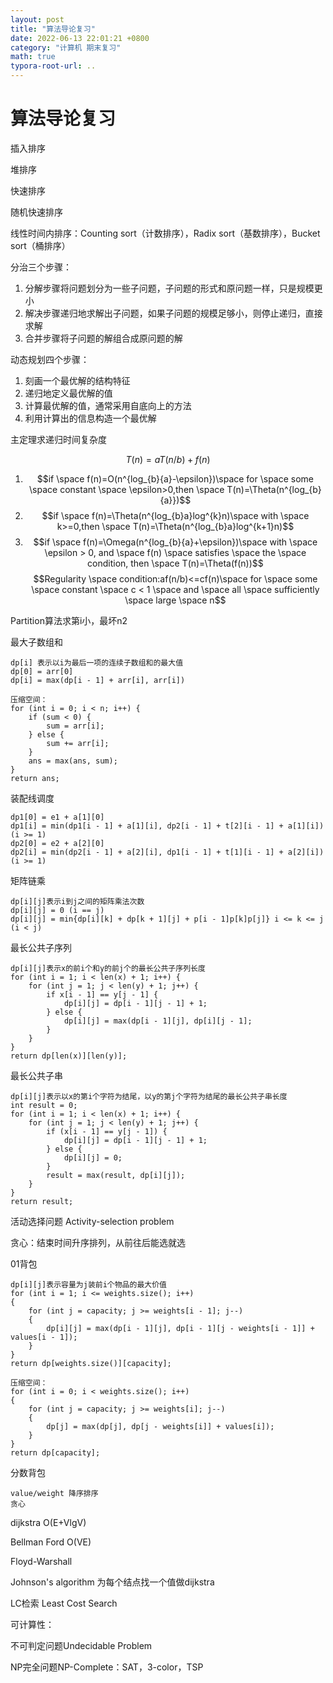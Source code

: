```yaml
---
layout: post
title: "算法导论复习"
date: 2022-06-13 22:01:21 +0800
category: "计算机 期末复习"
math: true
typora-root-url: ..
---
```


# 算法导论复习

插入排序

堆排序

快速排序

随机快速排序

线性时间内排序：Counting sort（计数排序），Radix sort（基数排序），Bucket sort（桶排序）



分治三个步骤：

1. 分解步骤将问题划分为一些子问题，子问题的形式和原问题一样，只是规模更小
2. 解决步骤递归地求解出子问题，如果子问题的规模足够小，则停止递归，直接求解
3. 合并步骤将子问题的解组合成原问题的解



动态规划四个步骤：

1. 刻画一个最优解的结构特征
2. 递归地定义最优解的值
3. 计算最优解的值，通常采用自底向上的方法
4. 利用计算出的信息构造一个最优解



主定理求递归时间复杂度

$$T(n)=aT(n/b) + f(n)$$

1. $$if \space f(n)=O(n^{log_{b}{a}-\epsilon})\space for \space some \space constant \space \epsilon>0,then \space T(n)=\Theta(n^{log_{b}{a}})$$
2. $$if \space f(n)=\Theta(n^{log_{b}a}log^{k}n)\space with \space k>=0,then \space T(n)=\Theta(n^{log_{b}a}log^{k+1}n)$$
3. $$if \space f(n)=\Omega(n^{log_{b}{a}+\epsilon})\space with \space \epsilon > 0, and \space f(n) \space satisfies \space the \space condition, then \space T(n)=\Theta(f(n))$$
   $$Regularity \space condition:af(n/b)<=cf(n)\space for \space some \space constant \space c < 1 \space and \space all \space sufficiently \space large \space n$$



Partition算法求第i小，最坏n2



最大子数组和

```
dp[i] 表示以i为最后一项的连续子数组和的最大值
dp[0] = arr[0]
dp[i] = max(dp[i - 1] + arr[i], arr[i])

压缩空间：
for (int i = 0; i < n; i++) {
	if (sum < 0) {
		sum = arr[i];
	} else {
		sum += arr[i];
	}
	ans = max(ans, sum);
}
return ans;
```



装配线调度

```
dp1[0] = e1 + a[1][0]
dp1[i] = min(dp1[i - 1] + a[1][i], dp2[i - 1] + t[2][i - 1] + a[1][i]) (i >= 1)
dp2[0] = e2 + a[2][0]
dp2[i] = min(dp2[i - 1] + a[2][i], dp1[i - 1] + t[1][i - 1] + a[2][i]) (i >= 1)
```



矩阵链乘

```
dp[i][j]表示i到j之间的矩阵乘法次数
dp[i][j] = 0 (i == j)
dp[i][j] = min{dp[i][k] + dp[k + 1][j] + p[i - 1]p[k]p[j]} i <= k <= j (i < j)
```



最长公共子序列

```
dp[i][j]表示x的前i个和y的前j个的最长公共子序列长度
for (int i = 1; i < len(x) + 1; i++) {
	for (int j = 1; j < len(y) + 1; j++) {
        if x[i - 1] == y[j - 1] {
            dp[i][j] = dp[i - 1][j - 1] + 1;
        } else {
            dp[i][j] = max(dp[i - 1][j], dp[i][j - 1];
        }
	}
}
return dp[len(x)][len(y)];
```



最长公共子串

```
dp[i][j]表示以x的第i个字符为结尾，以y的第j个字符为结尾的最长公共子串长度
int result = 0;
for (int i = 1; i < len(x) + 1; i++) {
	for (int j = 1; j < len(y) + 1; j++) {
		if (x[i - 1] == y[j - 1]) {
			dp[i][j] = dp[i - 1][j - 1] + 1;
		} else {
			dp[i][j] = 0;
		}
		result = max(result, dp[i][j]);
	}
}
return result;
```



活动选择问题 Activity-selection problem

贪心：结束时间升序排列，从前往后能选就选



01背包

```
dp[i][j]表示容量为j装前i个物品的最大价值
for (int i = 1; i <= weights.size(); i++)
{
    for (int j = capacity; j >= weights[i - 1]; j--)
    {
    	dp[i][j] = max(dp[i - 1][j], dp[i - 1][j - weights[i - 1]] + values[i - 1]);
    }
}
return dp[weights.size()][capacity];

压缩空间：
for (int i = 0; i < weights.size(); i++)
{
    for (int j = capacity; j >= weights[i]; j--)
    {
    	dp[j] = max(dp[j], dp[j - weights[i]] + values[i]);
    }
}
return dp[capacity];
```



分数背包

```
value/weight 降序排序
贪心
```



dijkstra O(E+VlgV)

Bellman Ford O(VE)

Floyd-Warshall

Johnson's algorithm 为每个结点找一个值做dijkstra

LC检索 Least Cost Search



可计算性：

不可判定问题Undecidable Problem

NP完全问题NP-Complete：SAT，3-color，TSP


